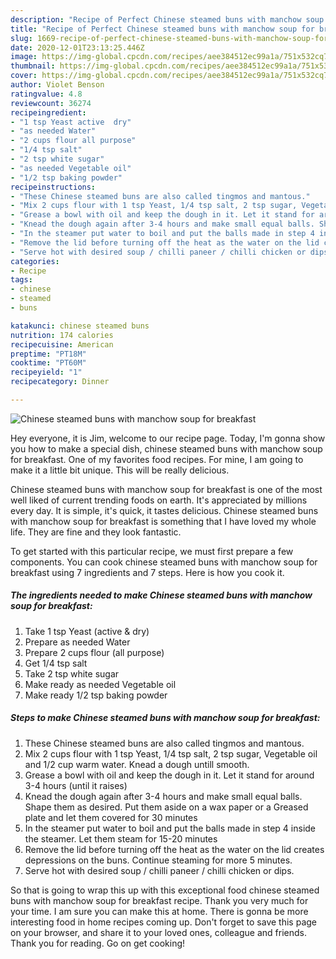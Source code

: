 ```yaml
---
description: "Recipe of Perfect Chinese steamed buns with manchow soup for breakfast"
title: "Recipe of Perfect Chinese steamed buns with manchow soup for breakfast"
slug: 1669-recipe-of-perfect-chinese-steamed-buns-with-manchow-soup-for-breakfast
date: 2020-12-01T23:13:25.446Z
image: https://img-global.cpcdn.com/recipes/aee384512ec99a1a/751x532cq70/chinese-steamed-buns-with-manchow-soup-for-breakfast-recipe-main-photo.jpg
thumbnail: https://img-global.cpcdn.com/recipes/aee384512ec99a1a/751x532cq70/chinese-steamed-buns-with-manchow-soup-for-breakfast-recipe-main-photo.jpg
cover: https://img-global.cpcdn.com/recipes/aee384512ec99a1a/751x532cq70/chinese-steamed-buns-with-manchow-soup-for-breakfast-recipe-main-photo.jpg
author: Violet Benson
ratingvalue: 4.8
reviewcount: 36274
recipeingredient:
- "1 tsp Yeast active  dry"
- "as needed Water"
- "2 cups flour all purpose"
- "1/4 tsp salt"
- "2 tsp white sugar"
- "as needed Vegetable oil"
- "1/2 tsp baking powder"
recipeinstructions:
- "These Chinese steamed buns are also called tingmos and mantous."
- "Mix 2 cups flour with 1 tsp Yeast, 1/4 tsp salt, 2 tsp sugar, Vegetable oil and 1/2 cup warm water. Knead a dough untill smooth."
- "Grease a bowl with oil and keep the dough in it. Let it stand for around 3-4 hours (until it raises)"
- "Knead the dough again after 3-4 hours and make small equal balls. Shape them as desired. Put them aside on a wax paper or a Greased plate and let them covered for 30 minutes"
- "In the steamer put water to boil and put the balls made in step 4 inside the steamer. Let them steam for 15-20 minutes"
- "Remove the lid before turning off the heat as the water on the lid creates depressions on the buns. Continue steaming for more 5 minutes."
- "Serve hot with desired soup / chilli paneer / chilli chicken or dips."
categories:
- Recipe
tags:
- chinese
- steamed
- buns

katakunci: chinese steamed buns 
nutrition: 174 calories
recipecuisine: American
preptime: "PT18M"
cooktime: "PT60M"
recipeyield: "1"
recipecategory: Dinner

---
```



![Chinese steamed buns with manchow soup for breakfast](https://img-global.cpcdn.com/recipes/aee384512ec99a1a/751x532cq70/chinese-steamed-buns-with-manchow-soup-for-breakfast-recipe-main-photo.jpg)

Hey everyone, it is Jim, welcome to our recipe page. Today, I'm gonna show you how to make a special dish, chinese steamed buns with manchow soup for breakfast. One of my favorites food recipes. For mine, I am going to make it a little bit unique. This will be really delicious.



Chinese steamed buns with manchow soup for breakfast is one of the most well liked of current trending foods on earth. It's appreciated by millions every day. It is simple, it's quick, it tastes delicious. Chinese steamed buns with manchow soup for breakfast is something that I have loved my whole life. They are fine and they look fantastic.


To get started with this particular recipe, we must first prepare a few components. You can cook chinese steamed buns with manchow soup for breakfast using 7 ingredients and 7 steps. Here is how you cook it.

<!--inarticleads1-->

##### The ingredients needed to make Chinese steamed buns with manchow soup for breakfast:

1. Take 1 tsp Yeast (active &amp; dry)
1. Prepare as needed Water
1. Prepare 2 cups flour (all purpose)
1. Get 1/4 tsp salt
1. Take 2 tsp white sugar
1. Make ready as needed Vegetable oil
1. Make ready 1/2 tsp baking powder




<!--inarticleads2-->

##### Steps to make Chinese steamed buns with manchow soup for breakfast:

1. These Chinese steamed buns are also called tingmos and mantous.
1. Mix 2 cups flour with 1 tsp Yeast, 1/4 tsp salt, 2 tsp sugar, Vegetable oil and 1/2 cup warm water. Knead a dough untill smooth.
1. Grease a bowl with oil and keep the dough in it. Let it stand for around 3-4 hours (until it raises)
1. Knead the dough again after 3-4 hours and make small equal balls. Shape them as desired. Put them aside on a wax paper or a Greased plate and let them covered for 30 minutes
1. In the steamer put water to boil and put the balls made in step 4 inside the steamer. Let them steam for 15-20 minutes
1. Remove the lid before turning off the heat as the water on the lid creates depressions on the buns. Continue steaming for more 5 minutes.
1. Serve hot with desired soup / chilli paneer / chilli chicken or dips.




So that is going to wrap this up with this exceptional food chinese steamed buns with manchow soup for breakfast recipe. Thank you very much for your time. I am sure you can make this at home. There is gonna be more interesting food in home recipes coming up. Don't forget to save this page on your browser, and share it to your loved ones, colleague and friends. Thank you for reading. Go on get cooking!
